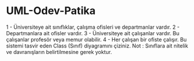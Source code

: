 # UML-Odev-Patika
1 - Üniversiteye ait sınıflıklar, çalışma ofisleri ve departmanlar vardır.  2 - Departmanlara ait ofisler vardır.  3 - Üniversiteye ait çalışanlar vardır. Bu çalışanlar profesör veya memur olabilir.  4 - Her çalışan bir ofiste çalışır.  Bu sistemi tasvir eden Class (Sınıf) diyagramını çiziniz.  Not : Sınıflara ait nitelik ve davranışların belirtilmesine gerek yoktur.
